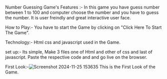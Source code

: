 Number Guessing Game's Features :- 
   In this game you have guess number between 1 to 100 and computer choose the number and you have to guess the number.
   It is user freindly and great interactive user face.

How to Play:-
      You have to start the Game by clicking on "Click Here To Start The Game".

Technology:-
     Html css and javascript used in the Game.

set up:-
   Its simple, Make 3 files one of Html and other of css and last of javascript. Paste the respective code and and go live on the browser.
    
First Look:-![Screenshot 2024-11-25 153635](https://github.com/user-attachments/assets/eda54a46-8c1e-4bfc-8f56-37de3fe33101)
This is the First Look of the Game.
